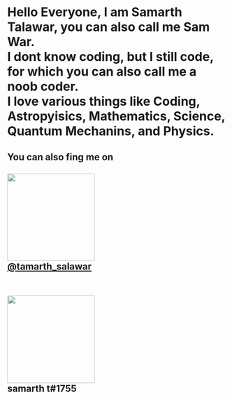 <h1> Hello Everyone, I am Samarth Talawar, you can also call me Sam War.<br>
I dont know coding, but I still code, for which you can also call me a noob coder.<br>
I love various things like Coding, Astropyisics, Mathematics, Science, Quantum Mechanins, and Physics.
</h1>
<h2>
You can also fing me on <br> <br>
	<a  href = "https://www.instagram.com/tamarth_salawar/"> 
	<img src = "https://miro.medium.com/max/5363/1*V7GYJQ_4lykfDzOf9q17eA.jpeg" height = "200"> <br>
	@tamarth_salawar
	</a> 
	<br> <br>
</h2>
<h2>
	<img src = "https://yt3.ggpht.com/ytc/AAUvwniEUaBNWbH9Pk7A1cmIBdxnYt0YYrgNKx5h8grSMA=s900-c-k-c0x00ffffff-no-rj" height = "200"> <br>
	samarth t#1755
	
</h2>
